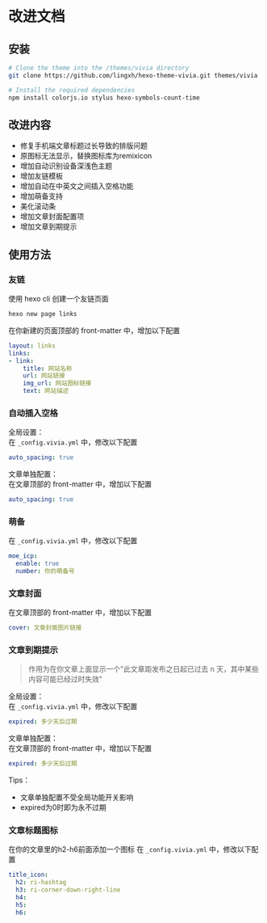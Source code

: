 # 改进文档

## 安装
```bash
# Clone the theme into the /themes/vivia directory
git clone https://github.com/lingxh/hexo-theme-vivia.git themes/vivia

# Install the required dependencies
npm install colorjs.io stylus hexo-symbols-count-time
```

## 改进内容

- 修复手机端文章标题过长导致的排版问题
- 原图标无法显示，替换图标库为remixicon
- 增加自动识别设备深浅色主题
- 增加友链模板
- 增加自动在中英文之间插入空格功能
- 增加萌备支持
- 美化滚动条
- 增加文章封面配置项
- 增加文章到期提示


## 使用方法

### 友链
使用 hexo cli 创建一个友链页面
```bash
hexo new page links
```
在你新建的页面顶部的 front-matter 中，增加以下配置
```yaml
layout: links
links:
- link:
    title: 网站名称
    url: 网站链接
    img_url: 网站图标链接
    text: 网站描述
```

### 自动插入空格
全局设置：  
在 `_config.vivia.yml` 中，修改以下配置
```yaml
auto_spacing: true
```

文章单独配置：   
在文章顶部的 front-matter 中，增加以下配置
```yaml
auto_spacing: true
```

### 萌备
在 `_config.vivia.yml` 中，修改以下配置
```yaml
moe_icp:
  enable: true
  number: 你的萌备号
```

### 文章封面
在文章顶部的 front-matter 中，增加以下配置
```yaml
cover: 文章封面图片链接
```

### 文章到期提示
> 作用为在你文章上面显示一个"此文章距发布之日起已过去 n 天，其中某些内容可能已经过时失效"

全局设置：  
在 `_config.vivia.yml` 中，修改以下配置
```yaml
expired: 多少天后过期
```
文章单独配置：  
在文章顶部的 front-matter 中，增加以下配置
```yaml
expired: 多少天后过期
```
Tips：
- 文章单独配置不受全局功能开关影响
- expired为0时即为永不过期

### 文章标题图标
在你的文章里的h2-h6前面添加一个图标
在 `_config.vivia.yml` 中，修改以下配置
```yaml
title_icon:                
  h2: ri-hashtag
  h3: ri-corner-down-right-line
  h4:
  h5:
  h6:
```
